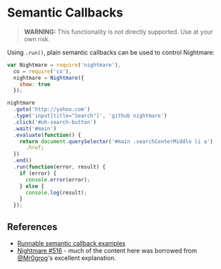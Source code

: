 # Semantic Callbacks

> **WARNING:** This functionality is not directly supported.  Use at your own risk.

Using `.run()`, plain semantic callbacks can be used to control Nightmare:

```js
var Nightmare = require('nightmare'),
  co = require('co'),
  nightmare = Nightmare({
    show: true
  });

nightmare
  .goto('http://yahoo.com')
  .type('input[title="Search"]', 'github nightmare')
  .click('#uh-search-button')
  .wait('#main')
  .evaluate(function() {
    return document.querySelector('#main .searchCenterMiddle li a')
      .href;
  })
  .end()
  .run(function(error, result) {
    if (error) {
      console.error(error);
    } else {
      console.log(result);
    }
  });
```

## References
- [Runnable semantic callback examples](https://github.com/rosshinkley/nightmare-examples/examples/beginner/semantic-callbacks)
- [Nightmare #516](https://github.com/segmentio/nightmare/issues/516) - much of the content here was borrowed from [@Mr0grog](https://github.com/Mr0grog)'s excellent explanation.
